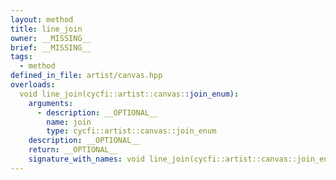 ```yaml
---
layout: method
title: line_join
owner: __MISSING__
brief: __MISSING__
tags:
  - method
defined_in_file: artist/canvas.hpp
overloads:
  void line_join(cycfi::artist::canvas::join_enum):
    arguments:
      - description: __OPTIONAL__
        name: join
        type: cycfi::artist::canvas::join_enum
    description: __OPTIONAL__
    return: __OPTIONAL__
    signature_with_names: void line_join(cycfi::artist::canvas::join_enum join)
---
```

